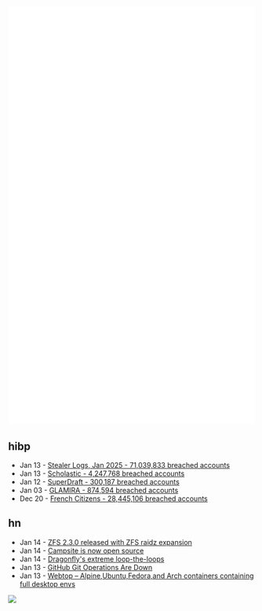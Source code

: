 ![Metrics](https://raw.githubusercontent.com/phixion/phixion/master/metrics.svg)

## hibp

<!--
for https://github.com/phixion/phixion/blob/main/.github/workflows/feeds.yml
-->
<!--START_SECTION:haveibeenpwnd-->
- Jan 13 - [Stealer Logs, Jan 2025 - 71,039,833 breached accounts](https://haveibeenpwned.com/PwnedWebsites#StealerLogsJan2025)
- Jan 13 - [Scholastic - 4,247,768 breached accounts](https://haveibeenpwned.com/PwnedWebsites#Scholastic)
- Jan 12 - [SuperDraft - 300,187 breached accounts](https://haveibeenpwned.com/PwnedWebsites#SuperDraft)
- Jan 03 - [GLAMIRA - 874,594 breached accounts](https://haveibeenpwned.com/PwnedWebsites#GLAMIRA)
- Dec 20 - [French Citizens - 28,445,106 breached accounts](https://haveibeenpwned.com/PwnedWebsites#FrenchCitizens)
<!--END_SECTION:haveibeenpwnd-->

## hn

<!--
for https://github.com/phixion/phixion/blob/main/.github/workflows/feeds.yml
-->
<!--START_SECTION:hn-->
- Jan 14 - [ZFS 2.3.0 released with ZFS raidz expansion](https://github.com/openzfs/zfs/releases/tag/zfs-2.3.0)
- Jan 14 - [Campsite is now open source](https://github.com/campsite/campsite)
- Jan 14 - [Dragonfly's extreme loop-the-loops](https://www.science.org/content/article/absolutely-insane-dragonfly-s-extreme-loop-loops-are-unparalleled-nature)
- Jan 13 - [GitHub Git Operations Are Down](https://www.githubstatus.com/incidents/qd96yfgvmcf9)
- Jan 13 - [Webtop – Alpine,Ubuntu,Fedora,and Arch containers containing full desktop envs](https://docs.linuxserver.io/images/docker-webtop/)
<!--END_SECTION:hn-->

<!--
for https://yhype.me
-->
![](https://hit.yhype.me/github/profile?user_id=13013670)
